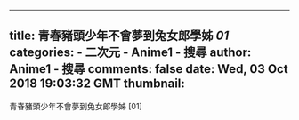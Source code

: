 
---
title: 青春豬頭少年不會夢到兔女郎學姊 _01_
categories: 
    - 二次元
    - Anime1 - 搜尋
author: Anime1 - 搜尋
comments: false
date: Wed, 03 Oct 2018 19:03:32 GMT
thumbnail: 
---

<div>   
青春豬頭少年不會夢到兔女郎學姊 [01]  
</div>
            